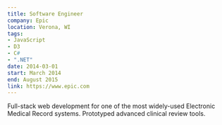 ```yaml
---
title: Software Engineer
company: Epic
location: Verona, WI
tags:
- JavaScript
- D3
- C#
- ".NET"
date: 2014-03-01
start: March 2014
end: August 2015
link: https://www.epic.com
---
```

Full-stack web development for one of the most widely-used Electronic Medical Record systems. 
Prototyped advanced clinical review tools.
